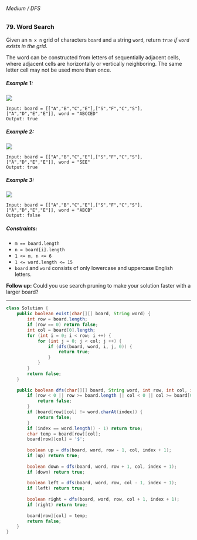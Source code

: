 ###### Medium / DFS

### 79. Word Search

Given an `m x n` grid of characters `board` and a string `word`, return _`true` if `word` exists in the grid_.

The word can be constructed from letters of sequentially adjacent cells, where adjacent cells are horizontally or vertically neighboring. The same letter cell may not be used more than once.

 

##### Example 1:
![](https://assets.leetcode.com/uploads/2020/11/04/word2.jpg)
```
Input: board = [["A","B","C","E"],["S","F","C","S"],["A","D","E","E"]], word = "ABCCED"
Output: true
```
##### Example 2:
![](https://assets.leetcode.com/uploads/2020/11/04/word-1.jpg)
```
Input: board = [["A","B","C","E"],["S","F","C","S"],["A","D","E","E"]], word = "SEE"
Output: true
```
##### Example 3:
![](https://assets.leetcode.com/uploads/2020/10/15/word3.jpg)
```
Input: board = [["A","B","C","E"],["S","F","C","S"],["A","D","E","E"]], word = "ABCB"
Output: false
``` 

##### Constraints:

- `m == board.length`
- `n = board[i].length`
- `1 <= m, n <= 6`
- `1 <= word.length <= 15`
- `board` and `word` consists of only lowercase and uppercase English letters.
 

**Follow up:** Could you use search pruning to make your solution faster with a larger board?

***

```java
class Solution {
    public boolean exist(char[][] board, String word) {
        int row = board.length;
        if (row == 0) return false;
        int col = board[0].length;
        for (int i = 0; i < row; i ++) {
            for (int j = 0; j < col; j ++) {
                if (dfs(board, word, i, j, 0)) {
                    return true;
                }
            }
        }
        return false;
    }
    
    public boolean dfs(char[][] board, String word, int row, int col, int index) {
        if (row < 0 || row >= board.length || col < 0 || col >= board[0].length) {
            return false;
        }
        if (board[row][col] != word.charAt(index)) {
            return false;
        }
        if (index == word.length() - 1) return true;
        char temp = board[row][col];
        board[row][col] = '$';
        
        boolean up = dfs(board, word, row - 1, col, index + 1);
        if (up) return true;
        
        boolean down = dfs(board, word, row + 1, col, index + 1);
        if (down) return true;
        
        boolean left = dfs(board, word, row, col - 1, index + 1);
        if (left) return true;
        
        boolean right = dfs(board, word, row, col + 1, index + 1);
        if (right) return true;
        
        board[row][col] = temp;
        return false;
    }
}
```
